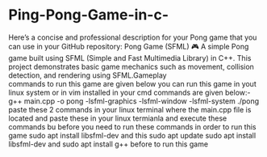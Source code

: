 # Ping-Pong-Game-in-c-
Here’s a concise and professional description for your Pong game that you can use in your GitHub repository: Pong Game (SFML) 🎮  A simple Pong game built using SFML (Simple and Fast Multimedia Library) in C++. This project demonstrates basic game mechanics such as movement, collision detection, and rendering using SFML.Gameplay     
commands to run this game are given below you can run this game in yout linux system or in vim installed in your cmd
commands are given below:-
g++ main.cpp -o pong -lsfml-graphics -lsfml-window -lsfml-system
./pong
paste these 2 commands in your linux terminal where the main.cpp file is located and paste these in your linux termianla 
and execute these commands bu before you need to run these commands in order to run this game
sudo apt install libsfml-dev and this sudo apt update
sudo apt install libsfml-dev
and sudo apt install g++ 
before to run this game
